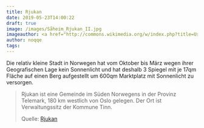 ```yaml
---
title: Rjukan
date: 2019-05-23T14:00:22
draft: true
image: /images/Såheim_Rjukan_II.jpg
imageauthor: <a href="http://commons.wikimedia.org/w/index.php?title=User:David40226543&amp;action=edit&amp;redlink=1" class="new" title="User:David40226543 (page does not exist)">David Aasen Sandved</a>
author: noqqe
tags:
---
```


Die relativ kleine Stadt in Norwegen hat vom Oktober bis März wegen ihrer
Geografischen Lage kein Sonnenlicht und hat deshalb 3 Spiegel mit je 17qm
Fläche auf einen Berg aufgestellt um 600qm Marktplatz mit Sonnenlicht zu
versorgen.

> Rjukan ist eine Gemeinde im Süden Norwegens in der Provinz Telemark, 180 km
> westlich von Oslo gelegen. Der Ort ist Verwaltungssitz der Kommune Tinn.
>
> Quelle: [Rjukan](https://de.wikipedia.org/wiki/Rjukan)
